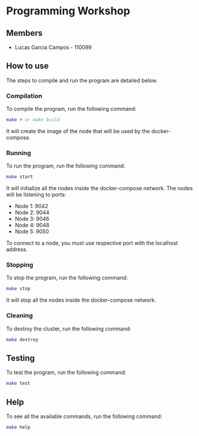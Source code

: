 # Programming Workshop

## Members

- Lucas Garcia Campos - 110099

## How to use

The steps to compile and run the program are detailed below.

### Compilation

To compile the program, run the following command:

```bash
make # or make build
```

It will create the image of the node that will be used by the docker-compose.

### Running

To run the program, run the following command:

```bash
make start
```

It will initialize all the nodes inside the docker-compose network. The nodes will be listening to ports:

- Node 1: 9042
- Node 2: 9044
- Node 3: 9046
- Node 4: 9048
- Node 5: 9050

To connect to a node, you must use respective port with the localhost address.

### Stopping

To stop the program, run the following command:

```bash
make stop
```

It will stop all the nodes inside the docker-compose network.

### Cleaning

To destroy the cluster, run the following command:

```bash
make destroy
```

## Testing

To test the program, run the following command:

```bash
make test
```

## Help

To see all the available commands, run the following command:

```bash
make help
```
